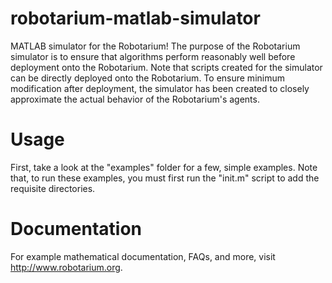 # robotarium-matlab-simulator
MATLAB simulator for the Robotarium!  The purpose of the Robotarium simulator is to ensure that algorithms perform reasonably well before deployment onto the Robotarium.  Note that scripts created for the simulator can be directly deployed onto the Robotarium.  To ensure minimum modification after deployment, the simulator has been created to closely approximate the actual behavior of the Robotarium's agents. 

# Usage 

First, take a look at the "examples" folder for a few, simple examples.  Note that, to run these examples, you must first run the "init.m" script to add the requisite directories.  

# Documentation 

For example mathematical documentation, FAQs, and more, visit http://www.robotarium.org.
